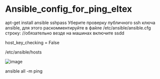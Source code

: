 # Ansible_config_for_ping_eltex
apt-get install ansible sshpass
Уберите проверку публичного ssh ключа ansible, для этого раскомментируйте в файле /etc/ansible/ansible.cfg строку: //обязательно везде на машинах включите ssdd

host_key_checking = False

 /etc/ansible/hosts

![image](https://github.com/user-attachments/assets/3804b500-19be-4409-9cdc-fd6da63f986c)


ansible all -m ping
